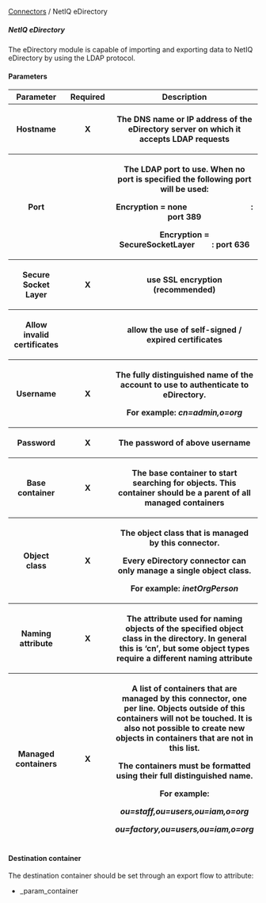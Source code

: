 <a href="javascript:void(0)" class="help-trigger"
data-helpkey="SysPage_Connector">Connectors</a> / NetIQ eDirectory

##### NetIQ eDirectory

The eDirectory module is capable of importing and exporting data to
NetIQ eDirectory by using the LDAP protocol.

#### Parameters

<table class="table table-bordered">
<colgroup>
<col style="width: 33%" />
<col style="width: 33%" />
<col style="width: 33%" />
</colgroup>
<thead class="thead-light">
<tr class="header">
<th>Parameter</th>
<th class="text-center">Required</th>
<th>Description</th>
</tr>
<tr class="odd">
<th><p>Hostname</p></th>
<th><p><strong>X</strong></p></th>
<th><p>The DNS name or IP address of the eDirectory server on which it
accepts LDAP requests</p></th>
</tr>
<tr class="header">
<th><p>Port</p></th>
<th><p><strong> </strong></p></th>
<th><p>The LDAP port to use. When no port is specified the following
port will be used:</p>
<p>Encryption = none                              : port 389</p>
<p>Encryption = SecureSocketLayer        : port 636</p></th>
</tr>
<tr class="odd">
<th><p>Secure Socket Layer</p></th>
<th><p><strong>X</strong></p></th>
<th><p>use SSL encryption (recommended)</p></th>
</tr>
<tr class="header">
<th><p>Allow invalid certificates</p></th>
<th><p><strong> </strong></p></th>
<th><p>allow the use of self-signed / expired certificates</p></th>
</tr>
<tr class="odd">
<th><p>Username</p></th>
<th><p><strong>X</strong></p></th>
<th><p>The fully distinguished name of the account to use to
authenticate to eDirectory.</p>
<p>For example: <em>cn=admin,o=org</em></p></th>
</tr>
<tr class="header">
<th><p>Password</p></th>
<th><p><strong>X</strong></p></th>
<th><p>The password of above username</p></th>
</tr>
<tr class="odd">
<th><p>Base container</p></th>
<th><p><strong>X</strong></p></th>
<th><p>The base container to start searching for objects. This container
should be a parent of all managed containers</p></th>
</tr>
<tr class="header">
<th><p>Object class</p></th>
<th><p><strong>X</strong></p></th>
<th><p>The object class that is managed by this connector.</p>
<p>Every eDirectory connector can only manage a single object class.</p>
<p>For example: <em>inetOrgPerson</em></p></th>
</tr>
<tr class="odd">
<th><p>Naming attribute</p></th>
<th><p><strong>X</strong></p></th>
<th><p>The attribute used for naming objects of the specified object
class in the directory. In general this is ‘cn’, but some object types
require a different naming attribute</p></th>
</tr>
<tr class="header">
<th><p>Managed containers</p></th>
<th><p><strong>X</strong></p></th>
<th><p>A list of containers that are managed by this connector, one per
line. Objects outside of this containers will not be touched. It is also
not possible to create new objects in containers that are not in this
list.</p>
<p>The containers must be formatted using their full distinguished
name.</p>
<p>For example:</p>
<p><em>ou=staff,ou=users,ou=iam,o=org</em></p>
<p><em>ou=factory,ou=users,ou=iam,o=org</em></p></th>
</tr>
</thead>
&#10;</table>

#### Destination container

The destination container should be set through an export flow to
attribute:

-   \_param\_container
